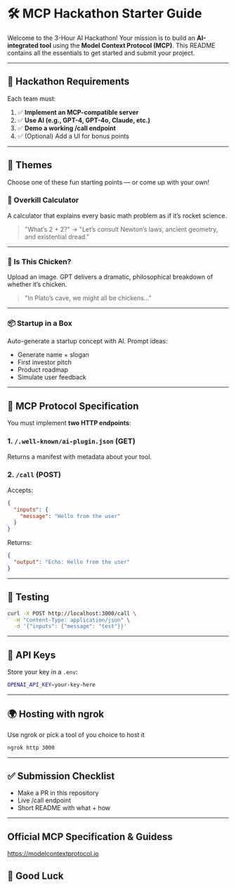 # 🛠️ MCP Hackathon Starter Guide

Welcome to the 3-Hour AI Hackathon! Your mission is to build an **AI-integrated tool** using the **Model Context Protocol (MCP)**. This README contains all the essentials to get started and submit your project.

---

## 🚀 Hackathon Requirements

Each team must:

1. ✅ **Implement an MCP-compatible server**
2. ✅ **Use AI (e.g., GPT-4, GPT-4o, Claude, etc.)**
3. ✅ **Demo a working /call endpoint**
4. ✅ (Optional) Add a UI for bonus points

---

## 🎨 Themes

Choose one of these fun starting points — or come up with your own!

### 🧠 Overkill Calculator

A calculator that explains every basic math problem as if it’s rocket science.  
> "What’s 2 + 2?" → "Let’s consult Newton’s laws, ancient geometry, and existential dread."

---

### 🍗 Is This Chicken?

Upload an image. GPT delivers a dramatic, philosophical breakdown of whether it’s chicken.  
> "In Plato’s cave, we might all be chickens..."

---

### 📦 Startup in a Box

Auto-generate a startup concept with AI. Prompt ideas:  

- Generate name + slogan  
- First investor pitch  
- Product roadmap  
- Simulate user feedback

---

## 🔌 MCP Protocol Specification

You must implement **two HTTP endpoints**:

### 1. `/.well-known/ai-plugin.json` (GET)

Returns a manifest with metadata about your tool.

### 2. `/call` (POST)

Accepts:

```json
{
  "inputs": {
    "message": "Hello from the user"
  }
}
```

Returns:

```json
{
  "output": "Echo: Hello from the user"
}
```

---

## 🧪 Testing

```bash
curl -X POST http://localhost:3000/call \
  -H "Content-Type: application/json" \
  -d '{"inputs": {"message": "test"}}'
```

---

## 🔑 API Keys

Store your key in a `.env`:

```bash
OPENAI_API_KEY=your-key-here
```

---

## 🌍 Hosting with ngrok

Use ngrok or pick a tool of you choice to host it

```bash
ngrok http 3000
```

---

## ✅ Submission Checklist

- Make a PR in this repository
- Live /call endpoint
- Short README with what + how

---

## Official MCP Specification & Guidess

<https://modelcontextprotocol.io>

## 🎉 Good Luck
